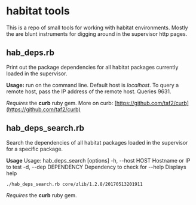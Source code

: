 # habitat tools
This is a repo of small tools for working with habitat environments. Mostly the are blunt instruments for digging around in the supervisor http pages.

## hab_deps.rb
Print out the package dependencies for all habitat packages currently loaded in the supervisor.

**Usage:** run on the command line. Default host is *localhost*. To query a remote host, pass the IP address of the remote host. Queries 9631.

*Requires* the **curb** ruby gem. More on curb: [https://github.com/taf2/curb](https://github.com/taf2/curb)

## hab_deps_search.rb
Search the dependencies of all habitat packages loaded in the supervisor for a specific package. 

**Usage** 
Usage: hab_deps_search [options]
    -h, --host HOST                  Hostname or IP to test
    -d, --dep DEPENDENCY             Dependency to check for
        --help                       Displays help


`./hab_deps_search.rb core/zlib/1.2.8/20170513201911`

*Requires* the **curb** ruby gem. 
